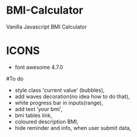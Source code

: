 # BMI-Calculator
Vanilla Javascript BMI Calculator

# ICONS
- font awesome 4.7.0

#To do

- style class 'current value' (bubbles),
- add waves decoration(no idea how to do that),
- white progress bar in inputs(range),
- add text 'your bmi',
- bmi tables link,
- coloured description BMI,
- hide reminder and info, when user submit data,
